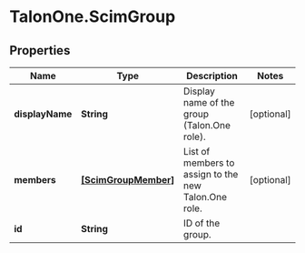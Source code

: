 # TalonOne.ScimGroup

## Properties

Name | Type | Description | Notes
------------ | ------------- | ------------- | -------------
**displayName** | **String** | Display name of the group (Talon.One role). | [optional] 
**members** | [**[ScimGroupMember]**](ScimGroupMember.md) | List of members to assign to the new Talon.One role. | [optional] 
**id** | **String** | ID of the group. | 


